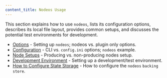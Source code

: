 ```yaml
---
content_title: Nodeos Usage
---
```


This section explains how to use `nodeos`, lists its configuration options, describes its local file layout, provides common setups, and discusses the potential test environments for development.

* [Options](00_nodeos-options.md) - Setting up `nodeos`; nodeos vs. plugin only options.
* [Configuration](01_nodeos-configuration.md) - CLI vs. `config.ini` options; `nodeos` example.
* [Node Setups](02_node-setups/index.md) - Producing vs. non-producing nodes setup.
* [Development Environment](03_development-environment/index.md) - Setting up a development/test environment.
* [How to Configure State Storage](60_how-to-guides/10_how-to-configure-state-storage.md) - How to configure  the `nodeos` `backing store`.
